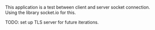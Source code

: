 This application is a test between client and server socket connection. Using the library socket.io for this.

TODO: set up TLS server for future iterations.
